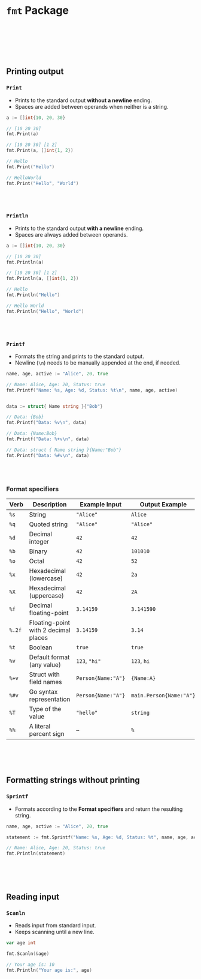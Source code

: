 # `fmt` Package

<br>
<br>
<br>
<br>
<br>

## Printing output

### `Print`

- Prints to the standard output **without a newline** ending.
- Spaces are added between operands when neither is a string.

```go
a := []int{10, 20, 30}

// [10 20 30]
fmt.Print(a)

// [10 20 30] [1 2]
fmt.Print(a, []int{1, 2})

// Hello
fmt.Print("Hello")

// HelloWorld
fmt.Print("Hello", "World")
```

<br>
<br>

### `Println`

- Prints to the standard output **with a newline** ending.
- Spaces are always added between operands.

```go
a := []int{10, 20, 30}

// [10 20 30]
fmt.Println(a)

// [10 20 30] [1 2]
fmt.Println(a, []int{1, 2})

// Hello
fmt.Println("Hello")

// Hello World
fmt.Println("Hello", "World")
```

<br>
<br>

### `Printf`

- Formats the string and prints to the standard output.
- Newline (`\n`) needs to be manually appended at the end, if needed.

```go
name, age, active := "Alice", 20, true

// Name: Alice, Age: 20, Status: true
fmt.Printf("Name: %s, Age: %d, Status: %t\n", name, age, active)


data := struct{ Name string }{"Bob"}

// Data: {Bob}
fmt.Printf("Data: %v\n", data)

// Data: {Name:Bob}
fmt.Printf("Data: %+v\n", data)

// Data: struct { Name string }{Name:"Bob"}
fmt.Printf("Data: %#v\n", data)
```

<br>
<br>

### Format specifiers

| Verb   | Description                              | Example Input      | Output Example          |
| ------ | ---------------------------------------- | ------------------ | ----------------------- |
| `%s`   | String                                   | `"Alice"`          | `Alice`                 |
| `%q`   | Quoted string                            | `"Alice"`          | `"Alice"`               |
| `%d`   | Decimal integer                          | `42`               | `42`                    |
| `%b`   | Binary                                   | `42`               | `101010`                |
| `%o`   | Octal                                    | `42`               | `52`                    |
| `%x`   | Hexadecimal (lowercase)                  | `42`               | `2a`                    |
| `%X`   | Hexadecimal (uppercase)                  | `42`               | `2A`                    |
| `%f`   | Decimal floating-point                   | `3.14159`          | `3.141590`              |
| `%.2f` | Floating-point with 2 decimal places     | `3.14159`          | `3.14`                  |
| `%t`   | Boolean                                  | `true`             | `true`                  |
| `%v`   | Default format (any value)               | `123`, `"hi"`      | `123`, `hi`             |
| `%+v`  | Struct with field names                  | `Person{Name:"A"}` | `{Name:A}`              |
| `%#v`  | Go syntax representation                 | `Person{Name:"A"}` | `main.Person{Name:"A"}` |
| `%T`   | Type of the value                        | `"hello"`          | `string`                |
| `%%`   | A literal percent sign                   | –                  | `%`                     |

<br>
<br>
<br>

## Formatting strings without printing

### `Sprintf`

- Formats according to the **Format specifiers** and return the resulting string.

```go
name, age, active := "Alice", 20, true

statement := fmt.Sprintf("Name: %s, Age: %d, Status: %t", name, age, active)

// Name: Alice, Age: 20, Status: true
fmt.Println(statement)
```

<br>
<br>
<br>

## Reading input

### `Scanln`

- Reads input from standard input.
- Keeps scanning until a new line.

```go
var age int

fmt.Scanln(&age)

// Your age is: 10
fmt.Println("Your age is:", age)
```

<br>
<br>
<br>
